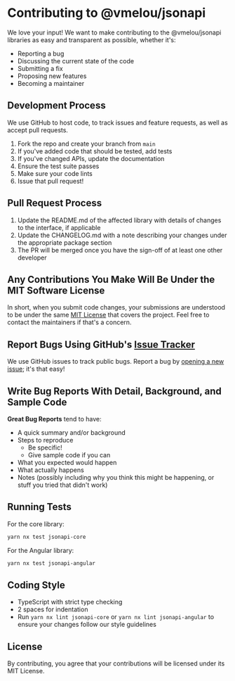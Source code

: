 # Contributing to @vmelou/jsonapi

We love your input! We want to make contributing to the @vmelou/jsonapi libraries as easy and transparent as possible, whether it's:

- Reporting a bug
- Discussing the current state of the code
- Submitting a fix
- Proposing new features
- Becoming a maintainer

## Development Process

We use GitHub to host code, to track issues and feature requests, as well as accept pull requests.

1. Fork the repo and create your branch from `main`
2. If you've added code that should be tested, add tests
3. If you've changed APIs, update the documentation
4. Ensure the test suite passes
5. Make sure your code lints
6. Issue that pull request!

## Pull Request Process

1. Update the README.md of the affected library with details of changes to the interface, if applicable
2. Update the CHANGELOG.md with a note describing your changes under the appropriate package section
3. The PR will be merged once you have the sign-off of at least one other developer

## Any Contributions You Make Will Be Under the MIT Software License

In short, when you submit code changes, your submissions are understood to be under the same [MIT License](http://choosealicense.com/licenses/mit/) that covers the project. Feel free to contact the maintainers if that's a concern.

## Report Bugs Using GitHub's [Issue Tracker](https://github.com/vmelou/jsonapi/issues)

We use GitHub issues to track public bugs. Report a bug by [opening a new issue](https://github.com/vmelou/jsonapi/issues/new); it's that easy!

## Write Bug Reports With Detail, Background, and Sample Code

**Great Bug Reports** tend to have:

- A quick summary and/or background
- Steps to reproduce
  - Be specific!
  - Give sample code if you can
- What you expected would happen
- What actually happens
- Notes (possibly including why you think this might be happening, or stuff you tried that didn't work)

## Running Tests

For the core library:

```bash
yarn nx test jsonapi-core
```

For the Angular library:

```bash
yarn nx test jsonapi-angular
```

## Coding Style

- TypeScript with strict type checking
- 2 spaces for indentation
- Run `yarn nx lint jsonapi-core` or `yarn nx lint jsonapi-angular` to ensure your changes follow our style guidelines

## License

By contributing, you agree that your contributions will be licensed under its MIT License.
